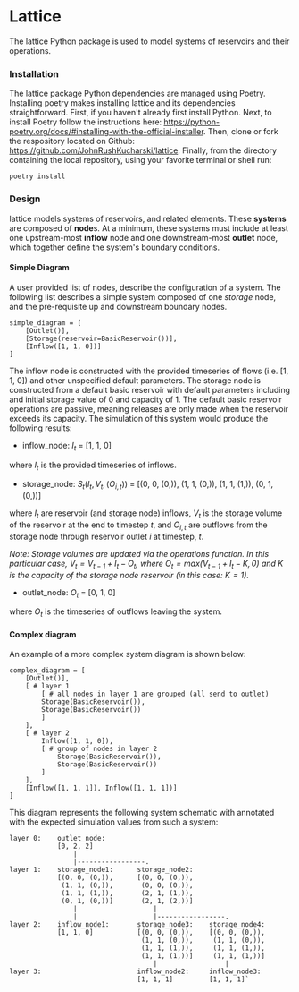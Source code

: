 # Lattice

The lattice Python package is used to model systems of reservoirs and their operations.

### Installation

The lattice package Python dependencies are managed using Poetry. Installing poetry makes installing lattice and its dependencies straightforward. First, if you haven't already first install Python. Next, to install Poetry follow the instructions here: https://python-poetry.org/docs/#installing-with-the-official-installer. Then, clone or fork the respository located on Github: https://github.com/JohnRushKucharski/lattice. Finally, from the directory containing the local repository, using your favorite terminal or shell run:

```
poetry install
```

### Design

lattice models systems of reservoirs, and related elements. These **systems** are composed of **node**s. At a minimum, these systems must include at least one upstream-most **inflow** node and one downstream-most **outlet** node, which together define the system's boundary conditions.

#### Simple Diagram
A user provided list of nodes, describe the configuration of a system. The following list describes a simple system composed of one *storage* node, and the pre-requisite up and downstream boundary nodes.

```
simple_diagram = [
    [Outlet()],
    [Storage(reservoir=BasicReservoir())],
    [Inflow([1, 1, 0])]
]
```

The inflow node is constructed with the provided timeseries of flows (i.e. [1, 1, 0]) and other unspecified default parameters. The storage node is constructed from a default basic reservoir with default parameters including and initial storage value of 0 and capacity of 1. The default basic reservoir operations are passive, meaning releases are only made when the reservoir exceeds its capacity. The simulation of this system would produce the following results:

- inflow_node: $I_t$ = [1, 1, 0] 

where $I_t$ is the provided timeseries of inflows.

- storage_node: $S_t(I_t, V_t, (O_{i,t}))$ = [(0, 0, (0,)), (1, 1, (0,)), (1, 1, (1,)), (0, 1, (0,))] 

where $I_t$ are reservoir (and storage node) inflows, $V_t$ is the storage volume of the reservoir at the end to timestep $t$, and $O_{i,t}$ are outflows from the storage node through reservoir outlet $i$ at timestep, $t$. 

*Note: Storage volumes are updated via the operations function. In this particular case, $V_t = V_{t-1} + I_t - O_t$, where $O_t = max(V_{t-1} + I_t - K, 0)$ and K is the capacity of the storage node reservoir (in this case: $K = 1$).*      

- outlet_node: $O_t$ = [0, 1, 0]

where $O_t$ is the timeseries of outflows leaving the system.

#### Complex diagram

An example of a more complex system diagram is shown below:

```
complex_diagram = [
    [Outlet()],
    [ # layer 1
        [ # all nodes in layer 1 are grouped (all send to outlet)
        Storage(BasicReservoir()),
        Storage(BasicReservoir())
        ]
    ],
    [ # layer 2
        Inflow([1, 1, 0]),
        [ # group of nodes in layer 2
            Storage(BasicReservoir()),
            Storage(BasicReservoir())
        ]
    ],
    [Inflow([1, 1, 1]), Inflow([1, 1, 1])]
]
```

This diagram represents the following system schematic with annotated with the expected simulation values from such a system:

```
layer 0:    outlet_node: 
            [0, 2, 2]
                |
                |-----------------.
layer 1:    storage_node1:      storage_node2:
            [(0, 0, (0,)),      [(0, 0, (0,)),  
             (1, 1, (0,)),       (0, 0, (0,)),
             (1, 1, (1,)),       (2, 1, (1,)),
             (0, 1, (0,))]       (2, 1, (2,))]
                |                   |
                |                   |-----------------.
layer 2:    inflow_node1:       storage_node3:    storage_node4:
            [1, 1, 0]           [(0, 0, (0,)),    [(0, 0, (0,)),    
                                 (1, 1, (0,)),     (1, 1, (0,)),
                                 (1, 1, (1,)),     (1, 1, (1,)),
                                 (1, 1, (1,))]     (1, 1, (1,))]
                                    |                 |
layer 3:                        inflow_node2:     inflow_node3:   
                                [1, 1, 1]         [1, 1, 1]`
```



